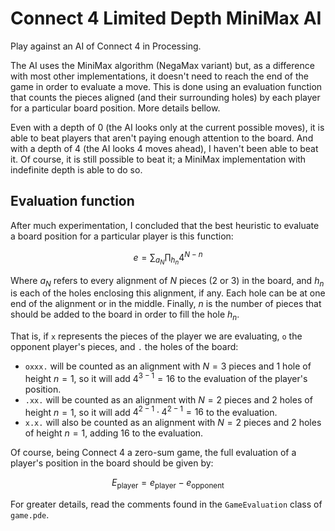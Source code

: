 # Connect 4 Limited Depth MiniMax AI

Play against an AI of Connect 4 in Processing.

The AI uses the MiniMax algorithm (NegaMax variant) but,
as a difference with most other implementations,
it doesn't need to reach the end of the game in order to evaluate a move.
This is done using an evaluation function
that counts the pieces aligned (and their surrounding holes)
by each player for a particular board position.
More details bellow.

Even with a depth of 0 (the AI looks only at the current possible moves),
it is able to beat players that aren't paying enough attention to the board.
And with a depth of 4 (the AI looks 4 moves ahead),
I haven't been able to beat it.
Of course, it is still possible to beat it; a MiniMax implementation
with indefinite depth is able to do so.

## Evaluation function

After much experimentation, I concluded that
the best heuristic to evaluate a board position
for a particular player is this function:

$$ e = \sum_{a_{N}}   \prod_{h_{n}} { 4^{N - n} } $$

Where $a_{N}$ refers to every alignment of $N$ pieces (2 or 3) in the board,
and $h_{n}$ is each of the holes enclosing this alignment, if any.
Each hole can be at one end of the alignment or in the middle.
Finally, $n$ is the number of pieces that should be added to the board
in order to fill the hole $h_{n}$.

That is, if `x` represents the pieces of the player we are evaluating,
`o` the opponent player's pieces,
and `.` the holes of the board:
- `oxxx.` will be counted as
an alignment with $N=3$ pieces and 1 hole of height $n=1$,
so it will add $4^{3 - 1} = 16$ to the evaluation of the player's position.
- `.xx.` will be counted as
an alignment with $N=2$ pieces and 2 holes of height $n=1$,
so it will add $4^{2 - 1} \cdot 4^{2 - 1} = 16$ to the evaluation.
- `x.x.` will also be counted as
an alignment with $N=2$ pieces and 2 holes of height $n=1$,
adding $16$ to the evaluation.

Of course, being Connect 4 a zero-sum game,
the full evaluation of a player's position in the board
should be given by:

$$ E_{\mbox{player}} = e_{\mbox{player}} - e_{\mbox{opponent}} $$

For greater details, read the comments found in the
`GameEvaluation` class of `game.pde`.
